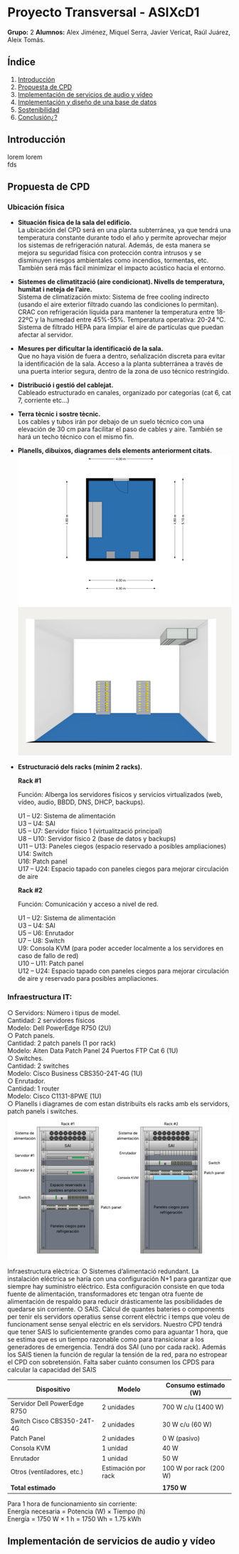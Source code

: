 # Proyecto Transversal - ASIXcD1

**Grupo:** 2
**Alumnos:** Alex Jiménez, Miquel Serra, Javier Vericat, Raúl Juárez, Aleix Tomás.

## Índice
1. [Introducción](#introducción)
2. [Propuesta de CPD](#propuesta-de-cpd)
3. [Implementación de servicios de audio y vídeo](#implementación-de-servicios-de-audio-y-vídeo)
4. [Implementación y diseño de una base de datos](#impacto-ambiental)
5. [Sostenibilidad](#propuestas-para-minimizar-los-impactos-ambientales)
6. [Conclusión¿?](#conclusión)

## Introducción
lorem  lorem  
fds  

## Propuesta de CPD
### Ubicación física
- **Situación física de la sala del edificio.**  
  La ubicación del CPD será en una planta subterránea, ya que tendrá una temperatura constante durante todo el año y permite aprovechar mejor los sistemas de refrigeración natural.
Además, de esta manera se mejora su seguridad física con protección contra intrusos y se disminuyen riesgos ambientales como incendios, tormentas, etc.
También será más fácil minimizar el impacto acústico hacia el entorno.

- **Sistemes de climatització (aire condicionat). Nivells de temperatura, humitat i neteja de l’aire.**  
  Sistema de climatización mixto:
Sistema de free cooling indirecto (usando el aire exterior filtrado cuando las condiciones lo permitan).
CRAC con refrigeración líquida para mantener la temperatura entre 18-22ºC y la humedad entre 45%-55%.
Temperatura operativa: 20-24 °C.
Sistema de filtrado HEPA para limpiar el aire de partículas que puedan afectar al servidor.

- **Mesures per dificultar la identificació de la sala.**  
  Que no haya visión de fuera a dentro, señalización discreta para evitar la identificación de la sala.
Acceso a la planta subterránea a través de una puerta interior segura, dentro de la zona de uso técnico restringido.
- **Distribució i gestió del cablejat.**  
  Cableado estructurado en canales, organizado por categorías (cat 6, cat 7, corriente etc…)
- **Terra tècnic i sostre tècnic.**  
Los cables y tubos irán por debajo de un suelo técnico con una elevación de 30 cm para facilitar el paso de cables y aire. También se hará un techo técnico con el mismo fin.
- **Planells, dibuixos, diagrames dels elements anteriorment citats.**  
![plano2d](https://github.com/MiquelSerra-ITB2425/pro-ASIXcD1-g2/blob/main/images/plano2d.png)
![plano3d](https://github.com/MiquelSerra-ITB2425/pro-ASIXcD1-g2/blob/main/images/plano3d.png)  
- **Estructuració dels racks (mínim 2 racks).**

  **Rack #1**
  
  Función: Alberga los servidores físicos y servicios virtualizados (web, vídeo, audio, BBDD, DNS, DHCP, backups).

  U1 – U2: Sistema de alimentación  
U3 – U4: SAI  
U5 – U7: Servidor físico 1 (virtualització principal)  
U8 – U10: Servidor físico 2 (base de datos y backups)  
U11 – U13: Paneles ciegos (espacio reservado a posibles ampliaciones)  
U14: Switch  
U16: Patch panel  
U17 – U24: Espacio tapado con paneles ciegos para mejorar circulación de aire  

  **Rack #2**
  
  Función: Comunicación y acceso a nivel de red.
  
  U1 – U2: Sistema de alimentación  
U3 – U4: SAI  
U5 – U6: Enrutador  
U7 – U8: Switch  
U9: Consola KVM (para poder acceder localmente a los servidores en caso de fallo de red)  
U10 – U11: Patch panel  
U12 – U24: Espacio tapado con paneles ciegos para mejorar circulación de aire y reservado para posibles ampliaciones.  


### Infraestructura IT:
○ Servidors: Número i tipus de model.  
Cantidad: 2 servidores físicos  
Modelo: Dell PowerEdge R750 (2U)  
○ Patch panels.  
Cantidad: 2 patch panels (1 por rack)  
Modelo: Aiten Data Patch Panel 24 Puertos FTP Cat 6 (1U)  
○ Switches.  
Cantidad: 2 switches  
Modelo: Cisco Business CBS350-24T-4G (1U)  
○ Enrutador.  
Cantidad: 1 router  
Modelo: Cisco C1131-8PWE (1U)  
○ Planells i diagrames de com estan distribuïts els racks amb els servidors, patch panels i switches.  
![racks](https://github.com/MiquelSerra-ITB2425/pro-ASIXcD1-g2/blob/main/images/racks.png)

Infraestructura elèctrica: 
○ Sistemes d’alimentació redundant. 
La instalación eléctrica se haría con una configuración N+1 para garantizar que siempre hay suministro eléctrico.
Esta configuración consiste en que toda fuente de alimentación, transformadores etc tengan otra fuente de alimentación de respaldo para reducir drásticamente las posibilidades de quedarse sin corriente.
○ SAIS. Càlcul de quantes bateries o components per tenir els servidors operatius sense corrent elèctric i temps que voleu de funcionament sense senyal elèctric en els servidors.
Nuestro CPD tendrá que tener SAIS lo suficientemente grandes como para aguantar 1 hora, que se estima que es un tiempo razonable como para transicionar a los generadores de emergencia. 
Tendrá dos SAI (uno por cada rack).
Además los SAIS tienen la función de regular la tensión de la red, para no estropear el CPD con sobretensión.
Falta saber cuánto consumen los CPDS para calcular la capacidad del SAIS

| Dispositivo                | Modelo                      | Consumo estimado (W)      |
|---------------------------|-----------------------------|---------------------------|
| Servidor Dell PowerEdge R750 | 2 unidades                  | 700 W c/u (1400 W)         |
| Switch Cisco CBS350-24T-4G   | 2 unidades                  | 30 W c/u (60 W)            |
| Patch Panel               | 2 unidades                  | 0 W (pasivo)              |
| Consola KVM               | 1 unidad                    | 40 W                      |
| Enrutador                 | 1 unidad                    | 50 W                      |
| Otros (ventiladores, etc.) | Estimación por rack         | 100 W por rack (200 W)    |
|                           |                             |                           |
| **Total estimado**        |                             | **1750 W**                |

Para 1 hora de funcionamiento sin corriente:  
Energía necesaria = Potencia (W) × Tiempo (h)  
Energía = 1750 W × 1 h = 1750 Wh = 1.75 kWh




## Implementación de servicios de audio y vídeo
